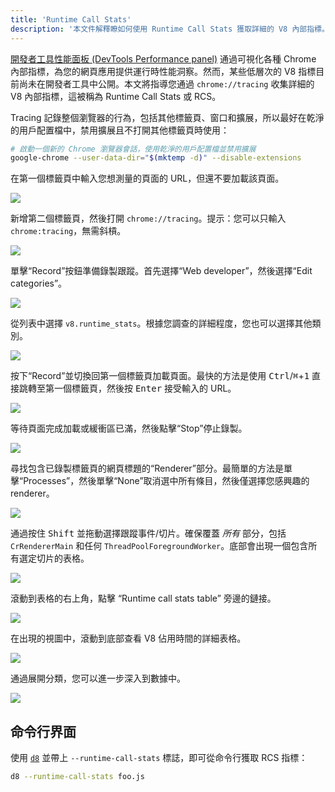 ```yaml
---
title: 'Runtime Call Stats'
description: '本文件解釋瞭如何使用 Runtime Call Stats 獲取詳細的 V8 內部指標。'
---
```

[開發者工具性能面板 (DevTools Performance panel)](https://developers.google.com/web/tools/chrome-devtools/evaluate-performance/) 通過可視化各種 Chrome 內部指標，為您的網頁應用提供運行時性能洞察。然而，某些低層次的 V8 指標目前尚未在開發者工具中公開。本文將指導您通過 `chrome://tracing` 收集詳細的 V8 內部指標，這被稱為 Runtime Call Stats 或 RCS。

Tracing 記錄整個瀏覽器的行為，包括其他標籤頁、窗口和擴展，所以最好在乾淨的用戶配置檔中，禁用擴展且不打開其他標籤頁時使用：

```bash
# 啟動一個新的 Chrome 瀏覽器會話，使用乾淨的用戶配置檔並禁用擴展
google-chrome --user-data-dir="$(mktemp -d)" --disable-extensions
```

在第一個標籤頁中輸入您想測量的頁面的 URL，但還不要加載該頁面。

![](/_img/rcs/01.png)

新增第二個標籤頁，然後打開 `chrome://tracing`。提示：您可以只輸入 `chrome:tracing`，無需斜槓。

![](/_img/rcs/02.png)

單擊“Record”按鈕準備錄製跟蹤。首先選擇“Web developer”，然後選擇“Edit categories”。

![](/_img/rcs/03.png)

從列表中選擇 `v8.runtime_stats`。根據您調查的詳細程度，您也可以選擇其他類別。

![](/_img/rcs/04.png)

按下“Record”並切換回第一個標籤頁加載頁面。最快的方法是使用 <kbd>Ctrl</kbd>/<kbd>⌘</kbd>+<kbd>1</kbd> 直接跳轉至第一個標籤頁，然後按 <kbd>Enter</kbd> 接受輸入的 URL。

![](/_img/rcs/05.png)

等待頁面完成加載或緩衝區已滿，然後點擊“Stop”停止錄製。

![](/_img/rcs/06.png)

尋找包含已錄製標籤頁的網頁標題的“Renderer”部分。最簡單的方法是單擊“Processes”，然後單擊“None”取消選中所有條目，然後僅選擇您感興趣的 renderer。

![](/_img/rcs/07.png)

通過按住 <kbd>Shift</kbd> 並拖動選擇跟蹤事件/切片。確保覆蓋 _所有_ 部分，包括 `CrRendererMain` 和任何 `ThreadPoolForegroundWorker`。底部會出現一個包含所有選定切片的表格。

![](/_img/rcs/08.png)

滾動到表格的右上角，點擊 “Runtime call stats table” 旁邊的鏈接。

![](/_img/rcs/09.png)

在出現的視圖中，滾動到底部查看 V8 佔用時間的詳細表格。

![](/_img/rcs/10.png)

通過展開分類，您可以進一步深入到數據中。

![](/_img/rcs/11.png)

## 命令行界面

使用 [`d8`](/docs/d8) 並帶上 `--runtime-call-stats` 標誌，即可從命令行獲取 RCS 指標：

```bash
d8 --runtime-call-stats foo.js
```
